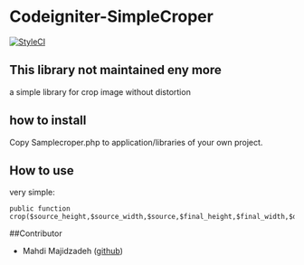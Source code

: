 # Codeigniter-SimpleCroper
[![StyleCI](https://github.styleci.io/repos/58599457/shield?branch=master)](https://github.styleci.io/repos/58599457)

## This library not maintained eny more

a simple library for crop image without distortion

## how to install
Copy Samplecroper.php to application/libraries of your own project.

## How to use
very simple:
```
public function crop($source_height,$source_width,$source,$final_height,$final_width,$destination);
```

##Contributor
- Mahdi Majidzadeh ([github](https://github.com/MahdiMajidzadeh))
